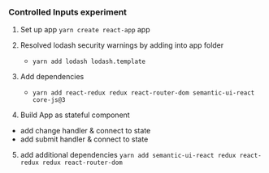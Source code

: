 ### Controlled Inputs experiment

1) Set up app `yarn create react-app` app
2) Resolved lodash security warnings by adding into app folder

    - `yarn add lodash lodash.template`

3) Add dependencies
    - `yarn add react-redux redux react-router-dom semantic-ui-react core-js@3` 


4) Build App as stateful component
- add change handler & connect to state
- add submit handler & connect to state

5) add additional dependencies
`yarn add semantic-ui-react redux react-redux redux react-router-dom`
